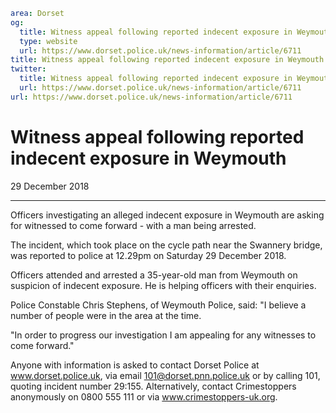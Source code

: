 ```yaml
area: Dorset
og:
  title: Witness appeal following reported indecent exposure in Weymouth
  type: website
  url: https://www.dorset.police.uk/news-information/article/6711
title: Witness appeal following reported indecent exposure in Weymouth |
twitter:
  title: Witness appeal following reported indecent exposure in Weymouth
  url: https://www.dorset.police.uk/news-information/article/6711
url: https://www.dorset.police.uk/news-information/article/6711
```

# Witness appeal following reported indecent exposure in Weymouth

29 December 2018

* * *

Officers investigating an alleged indecent exposure in Weymouth are asking for witnessed to come forward - with a man being arrested.

The incident, which took place on the cycle path near the Swannery bridge, was reported to police at 12.29pm on Saturday 29 December 2018.

Officers attended and arrested a 35-year-old man from Weymouth on suspicion of indecent exposure. He is helping officers with their enquiries.

Police Constable Chris Stephens, of Weymouth Police, said: "I believe a number of people were in the area at the time.

"In order to progress our investigation I am appealing for any witnesses to come forward."

Anyone with information is asked to contact Dorset Police at www.dorset.police.uk, via email 101@dorset.pnn.police.uk or by calling 101, quoting incident number 29:155. Alternatively, contact Crimestoppers anonymously on 0800 555 111 or via www.crimestoppers-uk.org.
